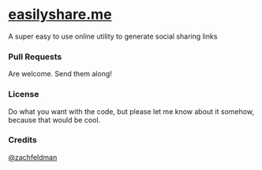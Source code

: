 # [easilyshare.me](http://easilyshare.me)
A super easy to use online utility to generate social sharing links

### Pull Requests
Are welcome. Send them along!

### License
Do what you want with the code, but please let me know about it somehow, because that would be cool.

### Credits
[@zachfeldman](http://zfeldman.com)